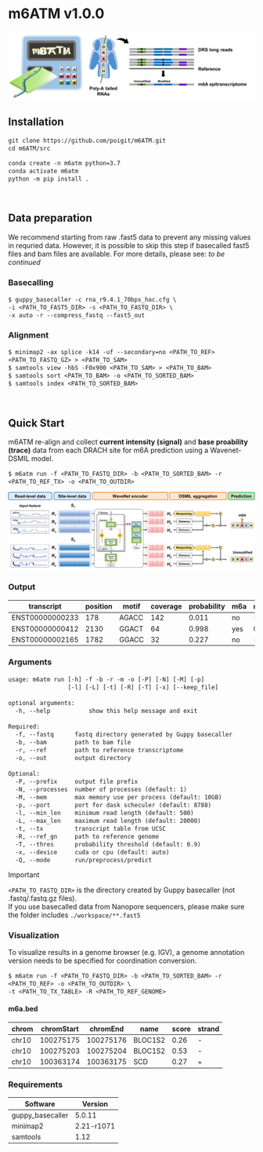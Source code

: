 # m6ATM v1.0.0
![m6ATM](intro.png) 

## Installation
```
git clone https://github.com/poigit/m6ATM.git
cd m6ATM/src
```
```shell
conda create -n m6atm python=3.7
conda activate m6atm
python -m pip install .
```
<br>

## Data preparation
We recommend starting from raw .fast5 data to prevent any missing values in requried data. 
However, it is possible to skip this step if basecalled fast5 files and bam files are available. 
For more details, please see: *to be continued*

### Basecalling
```shell
$ guppy_basecaller -c rna_r9.4.1_70bps_hac.cfg \
-i <PATH_TO_FAST5_DIR> -s <PATH_TO_FASTQ_DIR> \
-x auto -r --compress_fastq --fast5_out  
```
### Alignment
```shell
$ minimap2 -ax splice -k14 -uf --secondary=no <PATH_TO_REF> <PATH_TO_FASTQ_GZ> > <PATH_TO_SAM>
$ samtools view -hbS -F0x900 <PATH_TO_SAM> > <PATH_TO_BAM>
$ samtools sort <PATH_TO_BAM> -o <PATH_TO_SORTED_BAM> 	
$ samtools index <PATH_TO_SORTED_BAM>
```
<br>

## Quick Start
m6ATM re-align and collect **current intensity (signal)** and **base proability (trace)** data from each DRACH site for m6A prediction using a Wavenet-DSMIL model.
```shell
$ m6atm run -f <PATH_TO_FASTQ_DIR> -b <PATH_TO_SORTED_BAM> -r <PATH_TO_REF_TX> -o <PATH_TO_OUTDIR>
```
![m6ATM](model.png)

### Output
| transcript | position | motif | coverage | probability | m6a | ratio
| --- | --- | --- | --- | --- | --- | --- |
| ENST00000000233 | 178 | AGACC | 142 | 0.011 | no | -
| ENST00000000412 | 2130 | GGACT | 64 | 0.998 | yes | 0.32
| ENST00000002165 | 1782 | GGACC | 32 | 0.227 | no | -

### Arguments
```
usage: m6atm run [-h] -f -b -r -m -o [-P] [-N] [-M] [-p]
                 [-l] [-L] [-t] [-R] [-T] [-x] [--keep_file]

optional arguments:
  -h, --help           show this help message and exit

Required:
  -f, --fastq      fastq directory generated by Guppy basecaller
  -b, --bam        path to bam file
  -r, --ref        path to reference transcriptome
  -o, --out        output directory

Optional:
  -P, --prefix     output file prefix
  -N, --processes  number of processes (default: 1)
  -M, --mem        max memory use per process (default: 10GB)
  -p, --port       port for dask scheculer (default: 8788)
  -l, --min_len    minimum read length (default: 500)
  -L, --max_len    maximum read length (default: 20000)
  -t, --tx         transcript table from UCSC
  -R, --ref_gn     path to reference genome
  -T, --thres      probability threshold (default: 0.9)
  -x, --device     cuda or cpu (default: auto)
  -Q, --mode       run/preprocess/predict
```

> [!IMPORTANT]
> ```<PATH_TO_FASTQ_DIR>``` is the directory created by Guppy basecaller (not .fastq/.fastq.gz files).<br/>
> If you use basecalled data from Nanopore sequencers, please make sure the folder includes ```./workspace/**.fast5```

### Visualization
To visualize results in a genome browser (e.g. IGV), a genome annotation version needs to be specified for coordination conversion.
```shell
$ m6atm run -f <PATH_TO_FASTQ_DIR> -b <PATH_TO_SORTED_BAM> -r <PATH_TO_REF> -o <PATH_TO_OUTDIR> \
-t <PATH_TO_TX_TABLE> -R <PATH_TO_REF_GENOME>
```
#### m6a.bed
| chrom | chromStart | chromEnd | name | score | strand |
| --- | --- | --- | --- | --- | --- 
| chr10 | 100275175 | 100275176 | BLOC1S2 | 0.26 | -
| chr10 | 100275203 | 100275204 | BLOC1S2 | 0.53 | -
| chr10 | 100363174 | 100363175 | SCD | 0.27 | + | -

### Requirements
| Software | Version |
| --- | --- |
| guppy_basecaller | 5.0.11 |
| minimap2 | 2.21-r1071 |
| samtools | 1.12 |
